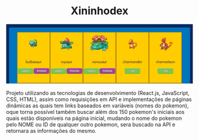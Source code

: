 <h1 align="center"> Xininhodex </h1>

<p align="center">
  <img src="./src/images/capaProjeto.png" title="imagem da aplicação exibindo pokemon's, sua imagem nome e os tipos deles" alt="imagem da aplicação exibindo pokemon's, sua imagem nome e os tipos deles">
</p>

Projeto utilizando as tecnologias de desenvolvimento (React.js, JavaScript, CSS, HTML), assim como requisições em API e implementações de páginas dinâmicas as quais tem links baseados em variáveis (nomes do pokemon), oque torna possível também buscar além dos 150 pokemon's iniciais aos quais estão disponíveis na página inicial, mudando o nome do pokemon pelo NOME ou ID de qualquer outro pokemon, sera buscado na API e retornara as informações do mesmo.
